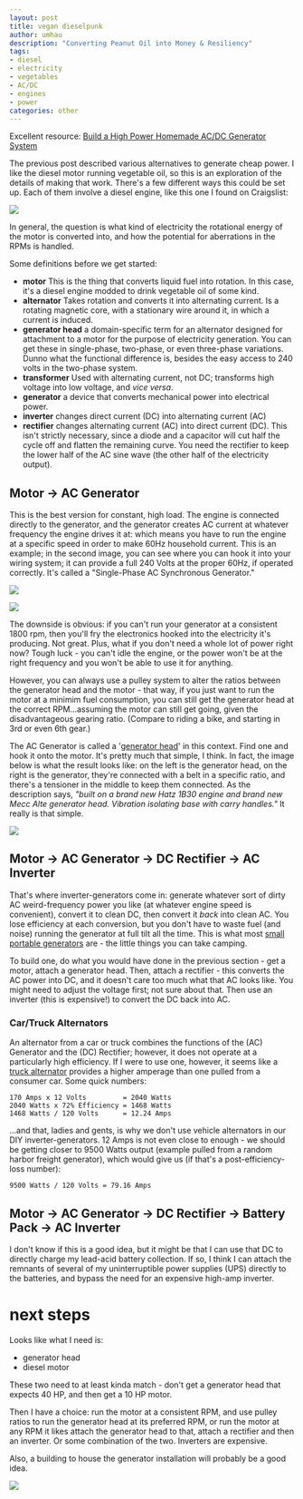 ```yaml
---
layout: post
title: vegan dieselpunk
author: umhau
description: "Converting Peanut Oil into Money & Resiliency"
tags: 
- diesel
- electricity
- vegetables
- AC/DC
- engines
- power
categories: other
---
```


Excellent resource: [Build a High Power Homemade AC/DC Generator System](https://theepicenter.com/blog/ac-dc-generator/)

The previous post described various alternatives to generate cheap power. I like the diesel motor running vegetable oil, so this is an exploration of the details of making that work.  There's a few different ways this could be set up.  Each of them involve a diesel engine, like this one I found on Craigslist: 

![](/images/diesel/engine.jpg)

In general, the question is what kind of electricity the rotational energy of the motor is converted into, and how the potential for aberrations in the RPMs is handled.

Some definitions before we get started: 

- **motor** This is the thing that converts liquid fuel into rotation. In this case, it's a diesel engine modded to drink vegetable oil of some kind. 
- **alternator** Takes rotation and converts it into alternating current. Is a rotating magnetic core, with a stationary wire around it, in which a current is induced.
- **generator head** a domain-specific term for an alternator designed for attachment to a motor for the purpose of electricity generation. You can get these in single-phase, two-phase, or even three-phase variations. Dunno what the functional difference is, besides the easy access to 240 volts in the two-phase system.
- **transformer** Used with alternating current, not DC; transforms high voltage into low voltage, and _vice versa_. 
- **generator** a device that converts mechanical power into electrical power.
- **inverter** changes direct current (DC) into alternating current (AC)
- **rectifier** changes alternating current (AC) into direct current (DC). This isn't strictly necessary, since a diode and a capacitor will cut half the cycle off and flatten the remaining curve. You need the rectifier to keep the lower half of the AC sine wave (the other half of the electricity output). 

## Motor -> AC Generator

This is the best version for constant, high load. The engine is connected directly to the generator, and the generator creates AC current at whatever frequency the engine drives it at: which means you have to run the engine at a specific speed in order to make 60Hz household current.  This is an example; in the second image, you can see where you can hook it into your wiring system; it can provide a full 240 Volts at the proper 60Hz, if operated correctly. It's called a "Single-Phase AC Synchronous Generator."

![](/images/diesel/generator.jpg) 

![](/images/diesel/generator_coupling.jpg)

The downside is obvious: if you can't run your generator at a consistent 1800 rpm, then you'll fry the electronics hooked into the electricity it's producing. Not great. Plus, what if you don't need a whole lot of power right now? Tough luck - you can't idle the engine, or the power won't be at the right frequency and you won't be able to use it for anything.

However, you can always use a pulley system to alter the ratios between the generator head and the motor - that way, if you just want to run the motor at a minimim fuel consumption, you can still get the generator head at the correct RPM...assuming the motor can still get going, given the disadvantageous gearing ratio. (Compare to riding a bike, and starting in 3rd or even 6th gear.)

The AC Generator is called a '[generator head](https://www.alibaba.com/products/generator_head/CID410402.html)' in this context. Find one and hook it onto the motor. It's pretty much that simple, I think. In fact, the image below is what the result looks like: on the left is the generator head, on the right is the generator, they're connected with a belt in a specific ratio, and there's a tensioner in the middle to keep them connected. As the description says, _"built on a brand new Hatz 1B30 engine and brand new Mecc Alte generator head. Vibration isolating base with carry handles."_  It really is that simple.

![](/images/diesel/generator_and_head.jpg)

## Motor -> AC Generator -> DC Rectifier -> AC Inverter

That's where inverter-generators come in: generate whatever sort of dirty AC weird-frequency power you like (at whatever engine speed is convenient), convert it to clean DC, then convert it _back_ into clean AC. You lose efficiency at each conversion, but you don't have to waste fuel (and noise) running the generator at full tilt all the time. This is what most [small portable generators](https://www.harborfreight.com/generators-engines/generators/inverter-generators.html) are - the little things you can take camping. 

To build one, do what you would have done in the previous section - get a motor, attach a generator head. Then, attach a rectifier - this converts the AC power into DC, and it doesn't care too much what that AC looks like. You might need to adjust the voltage first; not sure about that. Then use an inverter (this is expensive!) to convert the DC back into AC. 

### Car/Truck Alternators

An alternator from a car or truck combines the functions of the (AC) Generator and the (DC) Rectifier; however, it does not operate at a particularly high efficiency. If I were to use one, however, it seems like a [truck alternator](http://www.delcoremy.com/alternators/find-by-model-family/36si) provides a higher amperage than one pulled from a consumer car.  Some quick numbers: 

    170 Amps x 12 Volts         = 2040 Watts
    2040 Watts x 72% Efficiency = 1468 Watts
    1468 Watts / 120 Volts      = 12.24 Amps

...and that, ladies and gents, is why we don't use vehicle alternators in our DIY inverter-generators.  12 Amps is not even close to enough - we should be getting closer to 9500 Watts output (example pulled from a random harbor freight generator), which would give us (if that's a post-efficiency-loss number):

    9500 Watts / 120 Volts = 79.16 Amps

## Motor -> AC Generator -> DC Rectifier -> Battery Pack -> AC Inverter

I don't know if this is a good idea, but it might be that I can use that DC to directly charge my lead-acid battery collection. If so, I think I can attach the remnants of several of my uninterruptible power supplies (UPS) directly to the batteries, and bypass the need for an expensive high-amp inverter. 

# next steps

Looks like what I need is:

- generator head
- diesel motor

These two need to at least kinda match - don't get a generator head that expects 40 HP, and then get a 10 HP motor. 

Then I have a choice: run the motor at a consistent RPM, and use pulley ratios to run the generator head at its preferred RPM, or run the motor at any RPM it likes attach the generator head to that, attach a rectifier and then an inverter. Or some combination of the two. Inverters are expensive.

Also, a building to house the generator installation will probably be a good idea. 

![](/images/diesel/generator_installation.png)

